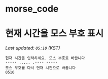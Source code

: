# morse_code
# 현재 시간을 모스 부호 표시
<!-- MORSE_TIME_START -->
_Last updated: `05:10` (KST)_

```
현재 시간을 입력하세요. 모스 부호로 바꿉니다
----- ..... .---- -----
모스 부호를 다시 현재 시간으로 바꿉니다
0510
```
<!-- MORSE_TIME_END -->
